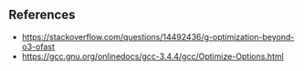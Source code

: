 ## References

- https://stackoverflow.com/questions/14492436/g-optimization-beyond-o3-ofast
- https://gcc.gnu.org/onlinedocs/gcc-3.4.4/gcc/Optimize-Options.html

